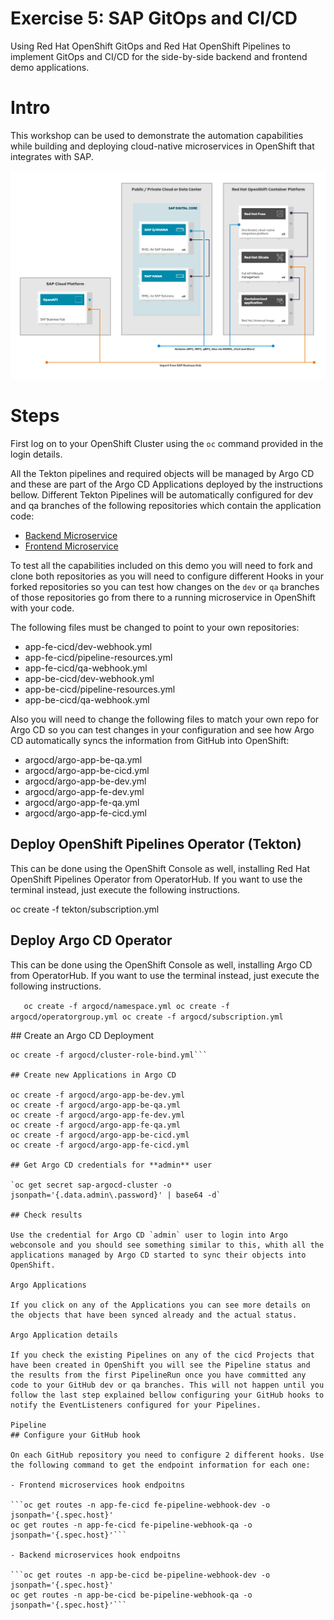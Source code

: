 # Exercise 5: SAP GitOps and CI/CD

Using Red Hat OpenShift GitOps and Red Hat OpenShift Pipelines to implement GitOps and CI/CD for the side-by-side backend and frontend demo applications.

# Intro

This workshop can be used to demonstrate the automation capabilities while building and deploying cloud-native microservices in OpenShift that integrates with SAP.

![Infra layout](images/infra_layout.png)

# Steps 

First log on to your OpenShift Cluster using the `oc` command provided in the login details.

All the Tekton pipelines and required objects will be managed by Argo CD and these are part of the Argo CD Applications deployed by the instructions bellow. Different Tekton Pipelines will be automatically configured for dev and qa branches of the following repositories which contain the application code:

- [Backend Microservice](https://github.com/redhat-sap/sap-side-by-side-be)
- [Frontend Microservice](https://github.com/redhat-sap/sap-side-by-side-fe)

To test all the capabilities included on this demo you will need to fork and clone both repositories as you will need to configure different Hooks in your forked repositories so you can test how changes on the `dev` or `qa` branches of those repositories go from there to a running microservice in OpenShift with your code.

The following files must be changed to point to your own repositories:

- app-fe-cicd/dev-webhook.yml
- app-fe-cicd/pipeline-resources.yml
- app-fe-cicd/qa-webhook.yml
- app-be-cicd/dev-webhook.yml
- app-be-cicd/pipeline-resources.yml
- app-be-cicd/qa-webhook.yml

Also you will need to change the following files to match your own repo for Argo CD so you can test changes in your configuration and see how Argo CD automatically syncs the information from GitHub into OpenShift:

- argocd/argo-app-be-qa.yml
- argocd/argo-app-be-cicd.yml
- argocd/argo-app-be-dev.yml
- argocd/argo-app-fe-dev.yml
- argocd/argo-app-fe-qa.yml
- argocd/argo-app-fe-cicd.yml

## Deploy OpenShift Pipelines Operator (Tekton)

This can be done using the OpenShift Console as well, installing Red Hat OpenShift Pipelines Operator from OperatorHub. If you want to use the terminal instead, just execute the following instructions.

oc create -f tekton/subscription.yml

## Deploy Argo CD Operator

This can be done using the OpenShift Console as well, installing Argo CD from OperatorHub. If you want to use the terminal instead, just execute the following instructions.

`   oc create -f argocd/namespace.yml
    oc create -f argocd/operatorgroup.yml
    oc create -f argocd/subscription.yml`

## Create an Argo CD Deployment

```oc create -f argocd/argocd.yml -n argocd
oc create -f argocd/cluster-role-bind.yml```

## Create new Applications in Argo CD

oc create -f argocd/argo-app-be-dev.yml
oc create -f argocd/argo-app-be-qa.yml
oc create -f argocd/argo-app-fe-dev.yml
oc create -f argocd/argo-app-fe-qa.yml
oc create -f argocd/argo-app-be-cicd.yml
oc create -f argocd/argo-app-fe-cicd.yml

## Get Argo CD credentials for **admin** user

`oc get secret sap-argocd-cluster -o jsonpath='{.data.admin\.password}' | base64 -d`

## Check results

Use the credential for Argo CD `admin` user to login into Argo webconsole and you should see something similar to this, whith all the applications managed by Argo CD started to sync their objects into OpenShift.

Argo Applications

If you click on any of the Applications you can see more details on the objects that have been synced already and the actual status.

Argo Application details

If you check the existing Pipelines on any of the cicd Projects that have been created in OpenShift you will see the Pipeline status and the results from the first PipelineRun once you have committed any code to your GitHub dev or qa branches. This will not happen until you follow the last step explained bellow configuring your GitHub hooks to notify the EventListeners configured for your Pipelines.

Pipeline
## Configure your GitHub hook

On each GitHub repository you need to configure 2 different hooks. Use the following command to get the endpoint information for each one:

- Frontend microservices hook endpoitns

```oc get routes -n app-fe-cicd fe-pipeline-webhook-dev -o jsonpath='{.spec.host}'
oc get routes -n app-fe-cicd fe-pipeline-webhook-qa -o jsonpath='{.spec.host}'```

- Backend microservices hook endpoitns

```oc get routes -n app-be-cicd be-pipeline-webhook-dev -o jsonpath='{.spec.host}'
oc get routes -n app-be-cicd be-pipeline-webhook-qa -o jsonpath='{.spec.host}'```